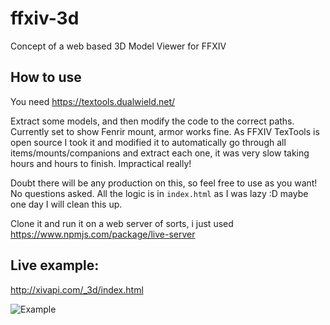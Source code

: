 # ffxiv-3d

Concept of a web based 3D Model Viewer for FFXIV

## How to use

You need https://textools.dualwield.net/

Extract some models, and then modify the code to the correct paths. Currently set to show Fenrir mount, armor works fine. As FFXIV TexTools is open source I took it and modified it to automatically go through all items/mounts/companions and extract each one, it was very slow taking hours and hours to finish. Impractical really!

Doubt there will be any production on this, so feel free to use as you want! No questions asked. All the logic is in `index.html` as I was lazy :D maybe one day I will clean this up.

Clone it and run it on a web server of sorts, i just used https://www.npmjs.com/package/live-server

## Live example:

http://xivapi.com/_3d/index.html

![Example](https://i.imgur.com/JFNreqG.jpg)